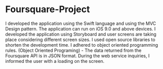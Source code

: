 # Foursquare-Project
I developed the application using the Swift language and using the MVC Design pattern. The application can run on iOS 9.0 and above devices. I developed the application using Storyboard and user screens are taking place considering different screen sizes. I used open source libraries to shorten the development time. I adhered to object oriented programming rules. (Object Oriented Programing) - The data returned from the Foursquare API is in JSON format. During the web service inquiries, I informed the user with a loading on the screen.
